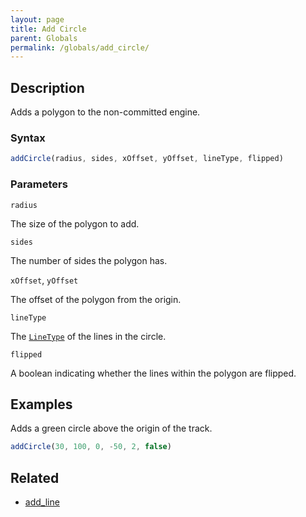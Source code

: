 ```yaml
---
layout: page
title: Add Circle
parent: Globals
permalink: /globals/add_circle/
---
```


## Description

Adds a polygon to the non-committed engine.

### Syntax

```js
addCircle(radius, sides, xOffset, yOffset, lineType, flipped)
```

### Parameters

`radius`

The size of the polygon to add.

`sides`

The number of sides the polygon has.

`xOffset`, `yOffset`

The offset of the polygon from the origin.

`lineType`

The [`LineType`](../External/line_type.js) of the lines in the circle.

`flipped`

A boolean indicating whether the lines within the polygon are flipped.

## Examples

Adds a green circle above the origin of the track.

```js
addCircle(30, 100, 0, -50, 2, false)
```

## Related

- [add_line](./add_line.md)
